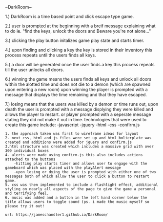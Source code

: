 ~DarkRoom~

1.) DarkRoom is a time based point and click escape type game.

2.) user is prompted at the beginning with a breif message explaining what to do ie. "find the keys, unlock the doors and Beware you're not alone..."

3.) clicking the play button initalizes game play state and starts timer.

4.) upon finding and clicking a key the key is stored in their inventory
this process repeats until the users finds all keys.

5.) a door will be generated once the user finds a key this process repeats till the user unlocks all doors.

6.) winning the game means the users finds all keys and unlock all doors within the alotted time and does not die to a demon (which are spawned upon entering a new room) upon winning the player is prompted with a message that displays the time remaining and that they have escaped.

7.) losing means that the users was killed by a demon or time runs out, upon death the user is prompted with a message displying they were killed and allows the player to restart.
    or player prompted with a seperate message stating they did not make it out in time.
technologies that were used to create this game include:
    -javascript
    -jquery
    -html
    -css
    -confirm.js

    1. the approach taken was first to wireframe ideas for layout
    2. next css, html and js files were set up and html bolierplate was created and additions were added for jquery and confirm.js
    3.html structure was created which includes a massive grid with over 300 individual boxes
    4. alerts were made using confirm.js this also includes actions attached to the buttons
        -hitting play starts timer and allows user to engage with the gameboard which was placed with the playAlert message
        -upon losing or dying the user is prompted with either one of two messages both of which allow the user to click a button to restart game.
    5. css was then implemented to include a flashlight effect, additional styling on nearly all aspects of the page to give the game a personal and terrifying feel.
    6. music was added and a button in the left hand corner below the title allows users to toggle sound (ps. i made the music myself so please try it out!

    url: https://jameschandler1.github.io/DarkRoom/
    

